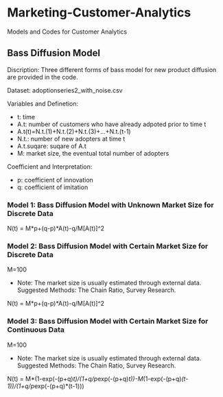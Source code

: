 # Marketing-Customer-Analytics
Models and Codes for Customer Analytics

## Bass Diffusion Model
Discription: Three different forms of bass model for new product diffusion are provided in the code.

Dataset: adoptionseries2_with_noise.csv

Variables and Definetion: 
* t: time
* A.t: number of customers who have already adpoted prior to time t
* A.t(t)=N.t.(1)+N.t.(2)+N.t.(3)+...+N.t.(t-1)
* N.t.: number of new adopters at time t
* A.t.suqare: suqare of A.t
* M: market size, the eventual total number of adopters

Coefficient and Interpretation:
* p: coefficient of innovation
* q: coefficient of imitation

### Model 1: Bass Diffusion Model with Unknown Market Size for Discrete Data

N(t) = M*p+(q-p)*A(t)-q/M[A(t)]^2

### Model 2: Bass Diffusion Model with Certain Market Size for Discrete Data

M=100
* Note: The market size is usually estimated through external data. Suggested Methods: The Chain Ratio, Survey Research.

N(t) = M*p+(q-p)*A(t)-q/M[A(t)]^2

### Model 3: Bass Diffusion Model with Certain Market Size for Continuous Data

M=100
* Note: The market size is usually estimated through external data. Suggested Methods: The Chain Ratio, Survey Research.

N(t) = M*(1-exp(-(p+q)*t)/(1+q/p*exp(-(p+q)*t))-M*(1-exp(-(p+q)*(t-1))/(1+q/p*exp(-(p+q)*(t-1)))


## 
